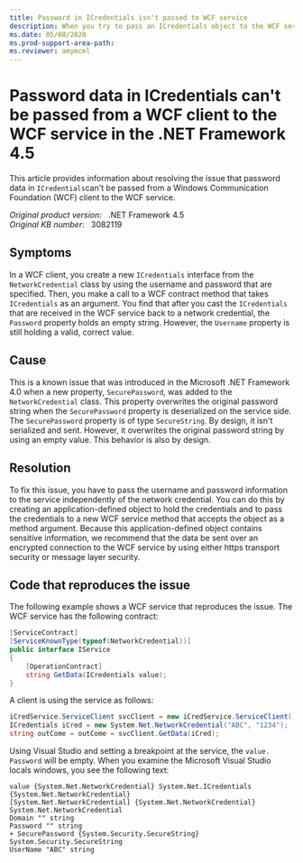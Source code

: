 ```yaml
---
title: Password in ICredentials isn't passed to WCF service
description: When you try to pass an ICredentials object to the WCF service, the serialized ICredentials object will no longer contains the password value. This behavior is by design.
ms.date: 05/08/2020
ms.prod-support-area-path:
ms.reviewer: amymcel
---
```

# Password data in ICredentials can't be passed from a WCF client to the WCF service in the .NET Framework 4.5

This article provides information about resolving the issue that password data in `ICredentials`can't be passed from a Windows Communication Foundation (WCF) client to the WCF service.

_Original product version:_ &nbsp; .NET Framework 4.5  
_Original KB number:_ &nbsp; 3082119

## Symptoms

In a WCF client, you create a new `ICredentials` interface from the `NetworkCredential` class by using the username and password that are specified. Then, you make a call to a WCF contract method that takes `ICredentials` as an argument. You find that after you cast the `ICredentials` that are received in the WCF service back to a network credential, the `Password` property holds an empty string. However, the `Username` property is still holding a valid, correct value.

## Cause

This is a known issue that was introduced in the Microsoft .NET Framework 4.0 when a new property, `SecurePassword`, was added to the `NetworkCredential` class. This property overwrites the original password string when the `SecurePassword` property is deserialized on the service side. The `SecurePassword` property is of type `SecureString`. By design, it isn't serialized and sent. However, it overwrites the original password string by using an empty value. This behavior is also by design.

## Resolution

To fix this issue, you have to pass the username and password information to the service independently of the network credential. You can do this by creating an application-defined object to hold the credentials and to pass the credentials to a new WCF service method that accepts the object as a method argument. Because this application-defined object contains sensitive information, we recommend that the data be sent over an encrypted connection to the WCF service by using either https transport security or message layer security.

## Code that reproduces the issue

The following example shows a WCF service that reproduces the issue. The WCF service has the following contract:

```csharp
[ServiceContract]
[ServiceKnownType(typeof(NetworkCredential))]
public interface IService
{
    [OperationContract]
    string GetData(ICredentials value);
}
```

A client is using the service as follows:

```csharp
iCredService.ServiceClient svcClient = new iCredService.ServiceClient();
ICredentials iCred = new System.Net.NetworkCredential("ABC", "1234");
string outCome = outCome = svcClient.GetData(iCred);
```

Using Visual Studio and setting a breakpoint at the service, the `value. Password` will be empty. When you examine the Microsoft Visual Studio locals windows, you see the following text:

```console
value {System.Net.NetworkCredential} System.Net.ICredentials {System.Net.NetworkCredential}
[System.Net.NetworkCredential] {System.Net.NetworkCredential} System.Net.NetworkCredential
Domain "" string
Password "" string
+ SecurePassword {System.Security.SecureString} System.Security.SecureString
UserName "ABC" string
```
